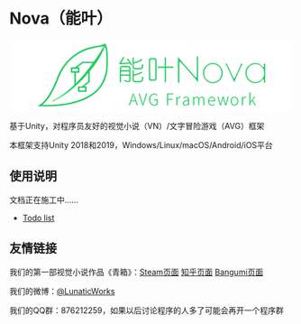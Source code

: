 # Nova（能叶）

![Nova banner](doc/img/nova_banner.png)

基于Unity，对程序员友好的视觉小说（VN）/文字冒险游戏（AVG）框架

本框架支持Unity 2018和2019，Windows/Linux/macOS/Android/iOS平台

## 使用说明

文档正在施工中……

* [Todo list](doc/todo.md)

## 友情链接

我们的第一部视觉小说作品《青箱》：[Steam页面](https://store.steampowered.com/app/1131740) [知乎页面](https://www.zhihu.com/question/409724349) [Bangumi页面](https://bgm.tv/subject/311066)

我们的微博：[@LunaticWorks](https://weibo.com/LunaticWorks)

我们的QQ群：876212259，如果以后讨论程序的人多了可能会再开一个程序群
